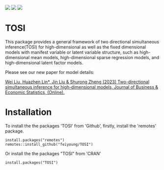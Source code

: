 <!-- badges: start -->

[![](https://www.r-pkg.org/badges/version-ago/TOSI)](https://cran.r-project.org/package=TOSI)
[![](https://cranlogs.r-pkg.org/badges/TOSI?color=orange)](https://cran.r-project.org/package=TOSI)
[![](https://cranlogs.r-pkg.org/badges/grand-total/TOSI?color=orange)](https://cran.r-project.org/package=TOSI)
<!-- badges: end -->

# TOSI
This package provides a general framework of two directional simultaneous inference(TOSI) for high-dimensional  as well as the fixed dimensional models with manifest variable or latent variable structure, such as high-dimensional mean models, high-dimensional sparse regression models, and high-dimensional latent factor models.

Please see our new paper for model details:

[Wei Liu, Huazhen Lin*, Jin Liu & Shurong Zheng (2023) Two-directional simultaneous inference for high-dimensional models, Journal of Business & Economic Statistics, (Online).](https://doi.org/10.1080/07350015.2023.2191672)


# Installation

To install the the packages 'TOSI' from 'Github', firstly, install the 'remotes' package.
```{Rmd}
install.packages("remotes")
remotes::install_github("feiyoung/TOSI")
```
Or install the the packages "TOSI" from 'CRAN'
```{Rmd}
install.packages("TOSI")
```

